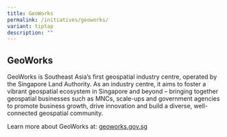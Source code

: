 ```yaml
---
title: GeoWorks
permalink: /initiatives/geoworks/
variant: tiptap
description: ""
---
```

<h2>GeoWorks</h2><p>GeoWorks is Southeast Asia’s first geospatial industry centre, operated by the Singapore Land Authority. As an industry centre, it aims to foster a vibrant geospatial ecosystem in Singapore and beyond – bringing together geospatial businesses such as MNCs, scale-ups and government agencies to promote business growth, drive innovation and build a diverse, well-connected geospatial community.</p><p>Learn more about GeoWorks at: <a href="geoworks.gov.sg" rel="noopener noreferrer nofollow" target="_blank">geoworks.gov.sg</a></p>